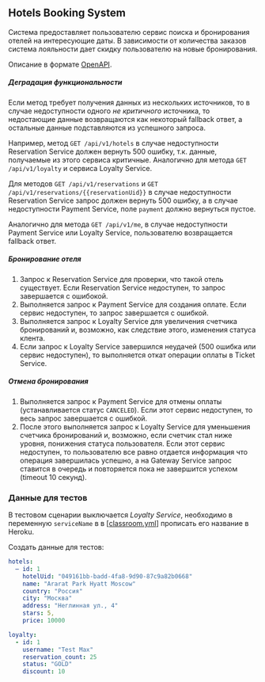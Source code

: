## Hotels Booking System

Система предоставляет пользователю сервис поиска и бронирования отелей на интересующие даты. В зависимости от количества
заказов система лояльности дает скидку пользователю на новые бронирования.

Описание в формате [OpenAPI](%5Binst%5D%5Bv2%5D%20Hotels%20Booking%20System.yml).

##### Деградация функциональности

Если метод требует получения данных из нескольких источников, то в случае недоступности одного _не критичного_
источника, то недостающие данные возвращаются как некоторый fallback ответ, а остальные данные подставляются из
успешного запроса.

Например, метод `GET /api/v1/hotels` в случае недоступности Reservation Service должен вернуть 500 ошибку, т.к. данные,
получаемые из этого сервиса критичные. Аналогично для метода `GET /api/v1/loyalty` и сервиса Loyalty Service.

Для методов `GET /api/v1/reservations` и `GET /api/v1/reservations/{{reservationUid}}` в случае недоступности
Reservation Service запрос должен вернуть 500 ошибку, а в случае недоступности Payment Service, поле `payment` должно
вернуться пустое.

Аналогично для метода `GET /api/v1/me`, в случае недоступности Payment Service или Loyalty Service, пользователю
возвращается fallback ответ.

##### Бронирование отеля

1. Запрос к Reservation Service для проверки, что такой отель существует. Если Reservation Service недоступен, то запрос
   завершается с ошибокой.
1. Выполняется запрос к Payment Service для создания оплате. Если сервис недоступен, то запрос завершается с ошибкой.
1. Выполняется запрос к Loyalty Service для увеличения счетчика бронирований и, возможно, как следствие этого, изменения
   статуса клента.
1. Если запрос к Loyalty Service завершился неудачей (500 ошибка или сервис недоступен), то выполняется откат операции
   оплаты в Ticket Service.

##### Отмена бронирования

1. Выполняется запрос к Payment Service для отмены оплаты (устанавливается статус `CANCELED`). Если этот сервис
   недоступен, то весь запрос завершается с ошибкой.
1. После этого выполняется запрос к Loyalty Service для уменьшения счетчика бронирований и, возможно, если счетчик стал
   ниже уровня, понижения статуса пользователя. Если этот сервис недоступен, то пользователю все равно отдается
   информация что операция завершилась успешно, а на Gateway Service запрос ставится в очередь и повторяется пока не
   завершится успехом (timeout 10 секунд).

### Данные для тестов

В тестовом сценарии выключается _Loyalty Service_, необходимо в переменную `serviceName` в
в [[classroom.yml](../../../.github/workflows/classroom.yml)] прописать его название в Heroku.

Создать данные для тестов:

```yaml
hotels:
  – id: 1
    hotelUid: "049161bb-badd-4fa8-9d90-87c9a82b0668"
    name: "Ararat Park Hyatt Moscow"
    country: "Россия"
    city: "Москва"
    address: "Неглинная ул., 4"
    stars: 5,
    price: 10000

loyalty:
  - id: 1
    username: "Test Max"
    reservation_count: 25
    status: "GOLD"
    discount: 10
```
